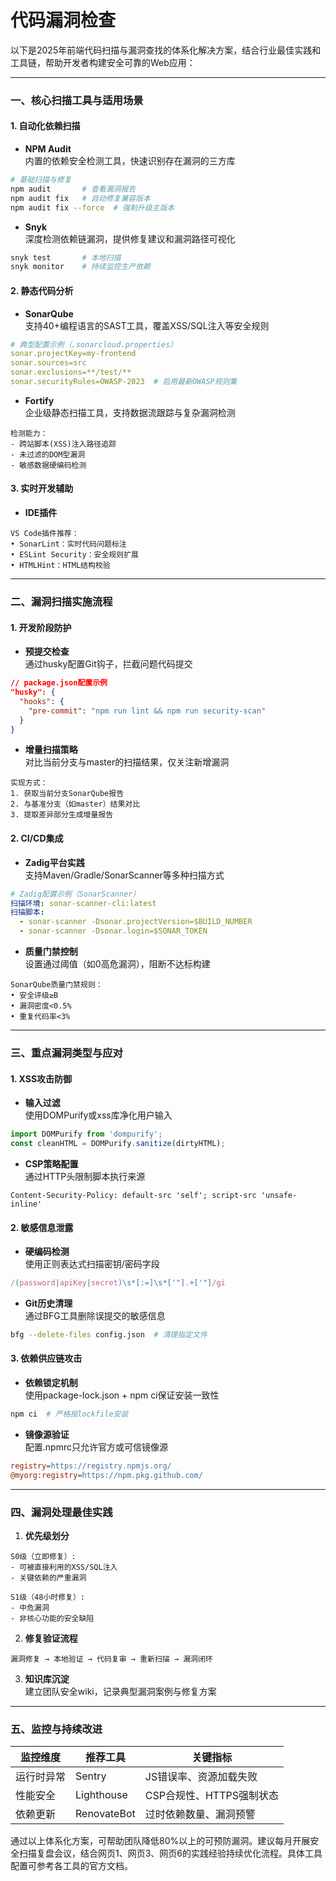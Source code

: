 # 代码漏洞检查

以下是2025年前端代码扫描与漏洞查找的体系化解决方案，结合行业最佳实践和工具链，帮助开发者构建安全可靠的Web应用：

---

### 一、核心扫描工具与适用场景
#### 1. **自动化依赖扫描**
- **NPM Audit**  
内置的依赖安全检测工具，快速识别存在漏洞的三方库  
```bash
# 基础扫描与修复
npm audit       # 查看漏洞报告
npm audit fix   # 自动修复兼容版本
npm audit fix --force  # 强制升级主版本
```

- **Snyk**  
深度检测依赖链漏洞，提供修复建议和漏洞路径可视化  
```bash
snyk test       # 本地扫描
snyk monitor    # 持续监控生产依赖
```

#### 2. **静态代码分析**
- **SonarQube**  
支持40+编程语言的SAST工具，覆盖XSS/SQL注入等安全规则  
```yaml
# 典型配置示例（.sonarcloud.properties）
sonar.projectKey=my-frontend
sonar.sources=src
sonar.exclusions=**/test/** 
sonar.securityRules=OWASP-2023  # 启用最新OWASP规则集
```

- **Fortify**  
企业级静态扫描工具，支持数据流跟踪与复杂漏洞检测  
```text
检测能力：
- 跨站脚本(XSS)注入路径追踪
- 未过滤的DOM型漏洞
- 敏感数据硬编码检测
```

#### 3. **实时开发辅助**
- **IDE插件**  
```text
VS Code插件推荐：
• SonarLint：实时代码问题标注
• ESLint Security：安全规则扩展
• HTMLHint：HTML结构校验
```

---

### 二、漏洞扫描实施流程
#### 1. **开发阶段防护**
- **预提交检查**  
通过husky配置Git钩子，拦截问题代码提交  
```json
// package.json配置示例
"husky": {
  "hooks": {
    "pre-commit": "npm run lint && npm run security-scan"
  }
}
```

- **增量扫描策略**  
对比当前分支与master的扫描结果，仅关注新增漏洞  
```text
实现方式：
1. 获取当前分支SonarQube报告
2. 与基准分支（如master）结果对比
3. 提取差异部分生成增量报告
```

#### 2. **CI/CD集成**
- **Zadig平台实践**  
支持Maven/Gradle/SonarScanner等多种扫描方式  
```yaml
# Zadig配置示例（SonarScanner）
扫描环境: sonar-scanner-cli:latest
扫描脚本:
  - sonar-scanner -Dsonar.projectVersion=$BUILD_NUMBER
  - sonar-scanner -Dsonar.login=$SONAR_TOKEN
```

- **质量门禁控制**  
设置通过阈值（如0高危漏洞），阻断不达标构建  
```text
SonarQube质量门禁规则：
• 安全评级≥B
• 漏洞密度<0.5%
• 重复代码率<3%
```

---

### 三、重点漏洞类型与应对
#### 1. **XSS攻击防御**
- **输入过滤**  
使用DOMPurify或xss库净化用户输入  
```javascript
import DOMPurify from 'dompurify';
const cleanHTML = DOMPurify.sanitize(dirtyHTML);
```

- **CSP策略配置**  
通过HTTP头限制脚本执行来源  
```http
Content-Security-Policy: default-src 'self'; script-src 'unsafe-inline'
```

#### 2. **敏感信息泄露**
- **硬编码检测**  
使用正则表达式扫描密钥/密码字段  
```javascript
/(password|apiKey|secret)\s*[:=]\s*['"].+['"]/gi
```

- **Git历史清理**  
通过BFG工具删除误提交的敏感信息  
```bash
bfg --delete-files config.json  # 清理指定文件
```

#### 3. **依赖供应链攻击**
- **依赖锁定机制**  
使用package-lock.json + npm ci保证安装一致性  
```bash
npm ci  # 严格按lockfile安装
```

- **镜像源验证**  
配置.npmrc只允许官方或可信镜像源  
```ini
registry=https://registry.npmjs.org/
@myorg:registry=https://npm.pkg.github.com/
```

---

### 四、漏洞处理最佳实践
1. **优先级划分**  
```text
S0级（立即修复）: 
- 可被直接利用的XSS/SQL注入
- 关键依赖的严重漏洞

S1级（48小时修复）: 
- 中危漏洞
- 非核心功能的安全缺陷
```

2. **修复验证流程**  
```text
漏洞修复 → 本地验证 → 代码复审 → 重新扫描 → 漏洞闭环
```

3. **知识库沉淀**  
建立团队安全wiki，记录典型漏洞案例与修复方案

---

### 五、监控与持续改进
| 监控维度       | 推荐工具               | 关键指标                     |
|----------------|-----------------------|-----------------------------|
| 运行时异常     | Sentry                | JS错误率、资源加载失败       |
| 性能安全       | Lighthouse            | CSP合规性、HTTPS强制状态     |
| 依赖更新       | RenovateBot           | 过时依赖数量、漏洞预警       |

通过以上体系化方案，可帮助团队降低80%以上的可预防漏洞。建议每月开展安全扫描复盘会议，结合网页1、网页3、网页6的实践经验持续优化流程。具体工具配置可参考各工具的官方文档。